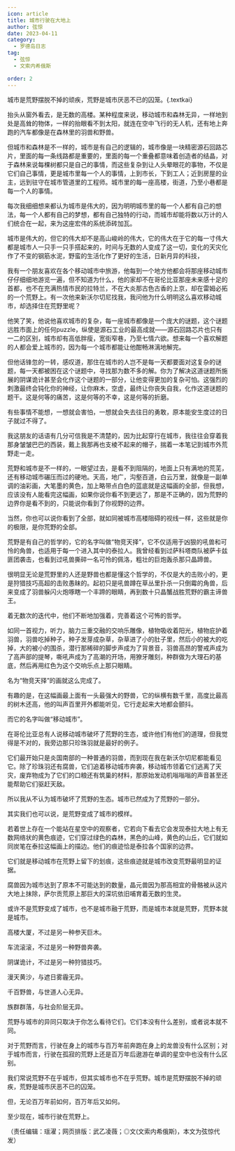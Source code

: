 ```yaml
---
icon: article
title: 城市行驶在大地上
author: 弦惊
date: 2023-04-11
category:
  - 罗德岛日志
tag:
  - 弦惊
  - 文索内希俄斯

order: 2
---
```


城市是荒野摆脱不掉的顽疾，荒野是城市厌恶不已的囚笼。{.textkai}

<!-- more -->

抬头从窗外看去，是无数的高楼。某种程度来说，移动城市和森林无异，一样地到处是高耸的物体，一样的抬眼看不到太阳，就连在空中飞行的无人机，还有地上奔跑的汽车都像是在森林里的羽兽和野兽。

但城市和森林是不一样的，城市是有自己的逻辑的，城市像是一块精密源石回路芯片，里面的每一条线路都是重要的，里面的每一个重叠都意味着创造者的结晶，对于森林来说每棵树都只是自己的事情，而这些复杂到让人头晕眼花的事物，不仅是它们自己事情，更是城市里每一个人的事情，上到市长，下到工人；近到房屋的业主，远到驻守在城市管道里的工程师。城市里的每一座高楼，街道，乃至小巷都是每一个人的事情。

每次我细细想来都认为城市是伟大的，因为明明城市里的每一个人都有自己的想法，每一个人都有自己的梦想，都有自己独特的行动，而城市却能将数以万计的人们统合在一起，来为这座宏伟的系统添砖加瓦。

城市是伟大的，但它的伟大却不是高山峻岭的伟大，它的伟大在于它的每一寸伟大都是城市人一只手一只手搭起来的，时间与无数的人变成了这一切，变化的天灾化作了不变的钢筋水泥，野蛮的生活化作了更好的生活，日新月异的科技，

我有一个朋友喜欢在各个移动城市中旅游，他每到一个地方他都会将那座移动城市仔仔细细地游览一遍，但不知道为什么，他的家却不在哥伦比亚那座未来感十足的首都，也不在充满热情市民的拉特兰，不在大炎那古色古香的上京，却在雷姆必拓的一个荒野上。有一次他来新沃尔切尼找我，我问他为什么明明这么喜欢移动城市，却选择住在荒野里呢？

他笑了笑，他说他喜欢城市的复杂，每一座城市都像是一个庞大的谜题，这个谜题远胜市面上的任何puzzle，纵使是源石工业的最高成就——源石回路芯片也只有一二的区别，城市却有高低胖瘦，宽街窄巷，乃至七情六欲。想来每一个喜欢解题的人都会爱上城市的，因为每一个城市都能让他酣畅淋漓地解完。

但他话锋忽的一转，感叹道，那住在城市的人岂不是每一天都要面对这复杂的谜题，每一天都被困在这个谜题中，寻找那为数不多的解。你为了解决这道谜题所施展的阴谋诡计甚至会化作这个谜题的一部分，让他变得更加的复杂可怕。这强烈的刺激最终会钝化你的神经，让你麻木，空虚，最终让你丧失自我，化作这道谜题的题干。这是何等的痛苦，这是何等的不幸，这是何等的折磨。

有些事情不能想，一想就会害怕，一想就会失去往日的勇敢，原本能安生度过的日子就过不得了。

我这朋友的话语有几分可信我是不清楚的，因为比起穿行在城市，我往往会穿着我那身皱皱巴巴的西装，戴上我那再也支棱不起来的帽子，揣着一本笔记到城市外荒野走一走。

荒野和城市是不一样的，一眼望过去，是看不到阻隔的，地面上只有满地的荒芜，还有移动城市碾压而过的硬地。天高，地广，沟壑百道，白云万里，就像是一副单调的油彩画，大笔墨的黄色，加上略带点白色的蓝底就是这幅画的全部，但我想，应该没有人能看完这幅画，如果你说你看不到更远了，那是不正确的，因为荒野的边界你是看不到的，只能说你看到了你视野的边界。

当然，你也可以说你看到了全部，就如同被城市高楼阻碍的视线一样，这些就是你的极限，是你荒野的全部。

荒野是有自己的哲学的，它的名字叫做“物竞天择”，它不仅适用于凶狠的吼兽和可怜的角兽，也适用于每一个进入其中的泰拉人。我曾经看到过萨科塔商队被萨卡兹匪团袭击，也看到过吼兽撕碎一名可怜的佩洛，粗壮的巨炮轰杀那只晶蹄兽。

很明显无论是荒野里的人还是野兽也都是懂这个哲学的，不仅是大的击败小的，更是狩猎技巧高超的击败愚昧的。起初只是吼兽蹲在草丛里扑杀一只倒霉的角兽，后来变成了羽兽躲闪火炮啄瞎一个丰蹄的眼睛，再到数十只晶蟹战胜荒野的霸主谛兽王。

着无数次的迭代中，他们不断地加强着，完善着这个可怖的哲学。

如同一首视力，听力，脑力三重交融的交响乐雕像，植物吸收着阳光，植物庇护着羽兽，羽兽吃掉种子，种子发芽成杂草，杂草进了小的肚子里，然后小的被大的吃掉，大的被小的围杀，潜行那稀碎的脚步声成为了背景音，羽兽高昂的警戒声成为了高声部的提琴，嘶吼声成为了高潮的开场，用獠牙雕刻，种群做为大理石的基底，然后再用红色为这个交响乐点上那只眼睛。

名为“物竞天择”的画就这么完成了。

有趣的是，在这幅画最上面有一头最强大的野兽，它的纵横有数千里，高度比最高的树木还高，他的叫声百里开外都能听见，它行走起来大地都会颤抖。

而它的名字叫做“移动城市”。

在哥伦比亚总有人说移动城市破坏了荒野的生态，或许他们有他们的道理，但我觉得是不对的，我旁边那只珍珠羽就是最好的例子。

它们最开始只是炎国南部的一种普通的羽兽，而到现在我在新沃尔切尼都能看见它。除了珍珠羽还有腐兽，它们追着移动城市奔袭，移动城市领着它们逃离了天灾，废弃物成为了它们的口粮还有筑巢的材料，那原始发动机嗡嗡嗡的声音甚至还能帮助它们驱赶天敌。

所以我从不认为城市破坏了荒野的生态。城市已然成为了荒野的一部分。

其实我们也可以说，是荒野变成了城市的模样。

若着世上存在一个能站在星空中的观察者，它若向下看去它会发现泰拉大地上有无数网络状的黄色痕迹，它们穿过绿色的森林，黑色的山峰，黄色的山丘，它们就如同炭笔在泰拉这幅画上的描边。他们的痕迹恰是泰拉各个国家的边界。

它们就是移动城市在荒野上留下的划痕，这些痕迹就是城市改变荒野最明显的证据。

腐兽因为城市达到了原本不可能达到的数量，晶元兽因为那高相宜的骨骼被从这片大地上抹除，萨尔贡荒原上那巨大的深坑依旧哺育着无数的生灵。

或许不是荒野变成了城市，也不是城市融于荒野，而是城市本就是荒野，荒野本就是城市。

高楼大厦，不过是另一种参天巨木。

车流滚滚，不过是另一种野兽奔袭。

阴谋诡计，不过是另一种狩猎技巧。

漫天黄沙，与遮日雾霾无异。

千百野兽，与世道人心无异。

族群群落，与社会阶层无异。

荒野与城市的异同只取决于你怎么看待它们。它们本没有什么差别，或者说本就不同。

对于荒野而言，行驶在身上的城市与百万年前奔跑在身上的龙兽没有什么区别；对于城市而言，行驶在孤寂的荒野上还是百万年后遨游在单调的星空中也没有什么区别。

我们常说荒野不在乎城市，但其实城市也不在乎荒野。城市是荒野摆脱不掉的顽疾，荒野是城市厌恶不已的囚笼。

但，无论百万年前如何，百万年后又如何。

至少现在，城市行驶在荒野上。<eod />

（责任编辑：瑶濯；网页排版：武乙凌薇；◎文(文索内希俄斯)，本文为弦惊代发）

<Ads />